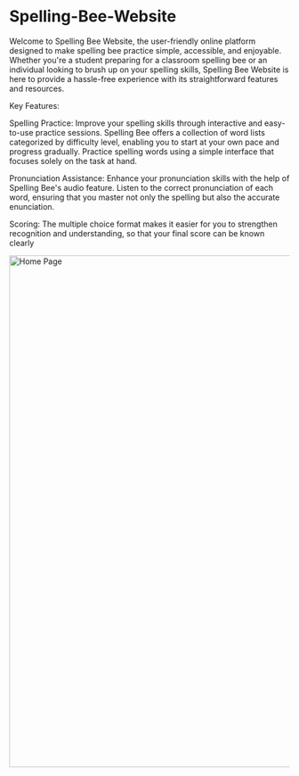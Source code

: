 # Spelling-Bee-Website

Welcome to Spelling Bee Website, the user-friendly online platform designed to make spelling bee practice simple, accessible, and enjoyable. Whether you're a student preparing for a classroom spelling bee or an individual looking to brush up on your spelling skills, Spelling Bee Website is here to provide a hassle-free experience with its straightforward features and resources.

Key Features:

Spelling Practice: Improve your spelling skills through interactive and easy-to-use practice sessions. Spelling Bee offers a collection of word lists categorized by difficulty level, enabling you to start at your own pace and progress gradually. Practice spelling words using a simple interface that focuses solely on the task at hand.

Pronunciation Assistance: Enhance your pronunciation skills with the help of Spelling Bee's audio feature. Listen to the correct pronunciation of each word, ensuring that you master not only the spelling but also the accurate enunciation.

Scoring: The multiple choice format makes it easier for you to strengthen recognition and understanding, so that your final score can be known clearly

<img width="918" alt="Home Page" src="https://github.com/sekaraishwara/Spelling-Bee-Website/assets/136554697/c9ab2a44-e848-4448-bc5a-2900664c081a">

